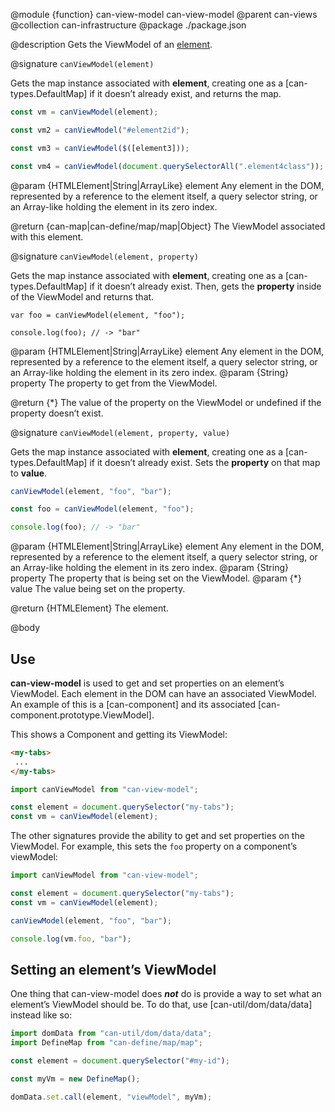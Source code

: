 @module {function} can-view-model can-view-model
@parent can-views
@collection can-infrastructure
@package ./package.json

@description Gets the ViewModel of an [element](https://developer.mozilla.org/en-US/docs/Web/API/HTMLElement).

@signature `canViewModel(element)`

Gets the map instance associated with **element**, creating one as a [can-types.DefaultMap] if it doesn’t already exist, and returns the map.

```javascript
const vm = canViewModel(element);

const vm2 = canViewModel("#element2id");

const vm3 = canViewModel($([element3]));

const vm4 = canViewModel(document.querySelectorAll(".element4class"));
```
@param {HTMLElement|String|ArrayLike} element Any element in the DOM, represented by a reference to the element itself, a query selector string, or an Array-like holding the element in its zero index.

@return {can-map|can-define/map/map|Object} The ViewModel associated with this element.

@signature `canViewModel(element, property)`

Gets the map instance associated with **element**, creating one as a [can-types.DefaultMap] if it doesn’t already exist. Then, gets the **property** inside of the ViewModel and returns that.

```
var foo = canViewModel(element, "foo");

console.log(foo); // -> "bar"
```

@param {HTMLElement|String|ArrayLike} element Any element in the DOM, represented by a reference to the element itself, a query selector string, or an Array-like holding the element in its zero index.
@param {String} property The property to get from the ViewModel.

@return {*} The value of the property on the ViewModel or undefined if the property doesn’t exist.

@signature `canViewModel(element, property, value)`

Gets the map instance associated with **element**, creating one as a [can-types.DefaultMap] if it doesn’t already exist. Sets the **property** on that map to **value**.

```javascript
canViewModel(element, "foo", "bar");

const foo = canViewModel(element, "foo");

console.log(foo); // -> "bar"
```

@param {HTMLElement|String|ArrayLike} element Any element in the DOM, represented by a reference to the element itself, a query selector string, or an Array-like holding the element in its zero index.
@param {String} property The property that is being set on the ViewModel.
@param {*} value The value being set on the property.

@return {HTMLElement} The element.

@body

## Use

**can-view-model** is used to get and set properties on an element’s ViewModel. Each element in the DOM can have an associated ViewModel. An example of this is a [can-component] and its associated [can-component.prototype.ViewModel].

This shows a Component and getting its ViewModel:

```html
<my-tabs>
 ...
</my-tabs>
```

```javascript
import canViewModel from "can-view-model";

const element = document.querySelector("my-tabs");
const vm = canViewModel(element);
```

The other signatures provide the ability to get and set properties on the ViewModel. For example, this sets the `foo` property on a component’s viewModel:

```javascript
import canViewModel from "can-view-model";

const element = document.querySelector("my-tabs");
const vm = canViewModel(element);

canViewModel(element, "foo", "bar");

console.log(vm.foo, "bar");
```

## Setting an element’s ViewModel

One thing that can-view-model does ***not*** do is provide a way to set what an element’s ViewModel should be. To do that, use [can-util/dom/data/data] instead like so:

```javascript
import domData from "can-util/dom/data/data";
import DefineMap from "can-define/map/map";

const element = document.querySelector("#my-id");

const myVm = new DefineMap();

domData.set.call(element, "viewModel", myVm);
```
